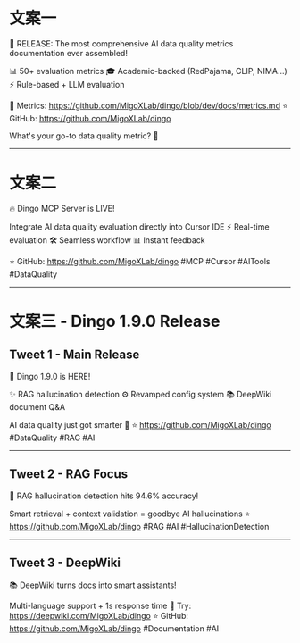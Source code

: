 # 文案一
🚀 RELEASE: The most comprehensive AI data quality metrics documentation ever assembled!

📊 50+ evaluation metrics
🎓 Academic-backed (RedPajama, CLIP, NIMA...)
⚡ Rule-based + LLM evaluation

📖 Metrics: https://github.com/MigoXLab/dingo/blob/dev/docs/metrics.md
⭐ GitHub: https://github.com/MigoXLab/dingo

What's your go-to data quality metric? 🤔

---

# 文案二
🔥 Dingo MCP Server is LIVE!

Integrate AI data quality evaluation directly into Cursor IDE
⚡ Real-time evaluation
🛠️ Seamless workflow
📊 Instant feedback

⭐ GitHub: https://github.com/MigoXLab/dingo
#MCP #Cursor #AITools #DataQuality

---

# 文案三 - Dingo 1.9.0 Release

## Tweet 1 - Main Release
🚀 Dingo 1.9.0 is HERE!

✨ RAG hallucination detection
⚙️ Revamped config system
📚 DeepWiki document Q&A

AI data quality just got smarter 🧠
⭐ https://github.com/MigoXLab/dingo
#DataQuality #RAG #AI

---

## Tweet 2 - RAG Focus
🎯 RAG hallucination detection hits 94.6% accuracy!

Smart retrieval + context validation = goodbye AI hallucinations
⭐ https://github.com/MigoXLab/dingo
#RAG #AI #HallucinationDetection


---

## Tweet 3 - DeepWiki
📚 DeepWiki turns docs into smart assistants!

Multi-language support + 1s response time
📖 Try: https://deepwiki.com/MigoXLab/dingo
⭐ GitHub: https://github.com/MigoXLab/dingo
#Documentation #AI

